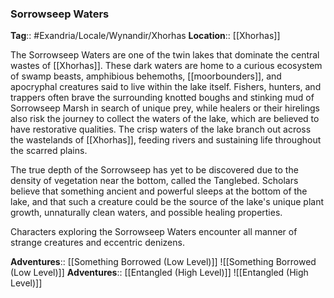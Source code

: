 ### Sorrowseep Waters
**Tag**:: #Exandria/Locale/Wynandir/Xhorhas
**Location**:: [[Xhorhas]]

The Sorrowseep Waters are one of the twin lakes that dominate the central wastes of [[Xhorhas]]. These dark waters are home to a curious ecosystem of swamp beasts, amphibious behemoths, [[moorbounders]], and apocryphal creatures said to live within the lake itself. Fishers, hunters, and trappers often brave the surrounding knotted boughs and stinking mud of Sorrowseep Marsh in search of unique prey, while healers or their hirelings also risk the journey to collect the waters of the lake, which are believed to have restorative qualities. The crisp waters of the lake branch out across the wastelands of [[Xhorhas]], feeding rivers and sustaining life throughout the scarred plains.

The true depth of the Sorrowseep has yet to be discovered due to the density of vegetation near the bottom, called the Tanglebed. Scholars believe that something ancient and powerful sleeps at the bottom of the lake, and that such a creature could be the source of the lake's unique plant growth, unnaturally clean waters, and possible healing properties.

Characters exploring the Sorrowseep Waters encounter all manner of strange creatures and eccentric denizens.

**Adventures**:: [[Something Borrowed (Low Level)]]
![[Something Borrowed (Low Level)]]
**Adventures**:: [[Entangled (High Level)]]
![[Entangled (High Level)]]